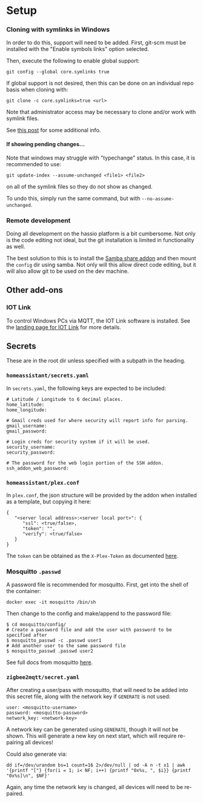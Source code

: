 # Setup


### Cloning with symlinks in Windows
In order to do this, support will need to be added.  First, git-scm must be
installed with the "Enable symbols links" option selected.

Then, execute the following to enable global support:
```
git config --global core.symlinks true
```

If global support is not desired, then this can be done on an individual repo
basis when cloning with:
```
git clone -c core.symlinks=true <url>
```

Note that administrator access may be necessary to clone and/or work with
symlink files.

See
[this post](https://stackoverflow.com/questions/5917249/git-symlinks-in-windows#answer-52097145)
for some additional info.

#### If showing pending changes...
Note that windows may struggle with "typechange" status.  In this case, it is
recommended to use:
```
git update-index --assume-unchanged <file1> <file2>
```
on all of the symlink files so they do not show as changed.

To undo this, simply run the same command, but with `--no-assume-unchanged`.


### Remote development
Doing all development on the hassio platform is a bit cumbersome.  Not only is
the code editing not ideal, but the git installation is limited in functionality
as well.

The best solution to this is to install the
[Samba share addon](https://www.home-assistant.io/addons/samba/) and then mount
the `config` dir using samba.  Not only will this allow direct code editing,
but it will also allow git to be used on the dev machine.



## Other add-ons

### IOT Link
To control Windows PCs via MQTT, the IOT Link software is installed.  See the
[landing page for IOT Link](https://iotlink.gitlab.io/) for more details.



## Secrets
These are in the root dir unless specified with a subpath in the heading.

### `homeassistant/secrets.yaml`
In `secrets.yaml`, the following keys are expected to be included:
```
# Latitude / Longitude to 6 decimal places.
home_latitude:
home_longitude:

# Gmail creds used for where security will report info for parsing.
gmail_username:
gmail_password:

# Login creds for security system if it will be used.
security_username:
security_password:

# The password for the web login portion of the SSH addon.
ssh_addon_web_password:
```

### `homeassistant/plex.conf`
In `plex.conf`, the json structure will be provided by the addon when installed
as a template, but copying it here:
```
{
   "<server local address>:<server local port>": {
      "ssl": <true/false>,
      "token": "",
      "verify": <true/false>
   }
}
```

The `token` can be obtained as the `X-Plex-Token` as documented
[here](https://support.plex.tv/articles/204059436-finding-an-authentication-token-x-plex-token/).


### Mosquitto `.passwd`
A password file is recommended for mosquitto.  First, get into the shell of the
container:
```
docker exec -it mosquitto /bin/sh
```

Then change to the config and make/append to the password file:
```
$ cd mosquitto/config/
# Create a password file and add the user with password to be specified after
$ mosquitto_passwd -c .passwd user1
# Add another user to the same password file
$ mosquitto_passwd .passwd user2
```

See full docs from mosquitto
[here](https://mosquitto.org/man/mosquitto_passwd-1.html).


### `zigbee2mqtt/secret.yaml`
After creating a user/pass with mosquitto, that will need to be added into this
secret file, along with the network key if `GENERATE` is not used:
```
user: <mosquitto-username>
password: <mosquitto-password>
network_key: <network-key>
```

A network key can be generated using `GENERATE`, though it will not be shown.
This will generate a new key on next start, which will require re-pairing all
devices!

Could also generate via:
```
dd if=/dev/urandom bs=1 count=16 2>/dev/null | od -A n -t x1 | awk '{printf "["} {for(i = 1; i< NF; i++) {printf "0x%s, ", $i}} {printf "0x%s]\n", $NF}'
```

Again, any time the network key is changed, all devices will need to be
re-paired.
